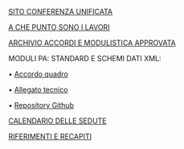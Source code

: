 

[SITO CONFERENZA UNIFICATA][4a7d4287]

  [4a7d4287]: http://www.unificata.it/home_UNI.asp?CONF=UNI "sito conferenza unificata"


[A CHE PUNTO SONO I LAVORI][1ea5b264]

  [1ea5b264]: http://www.italiasemplice.gov.it/documentazione/accordi-sulla-modulistica-e-monitoraggio-dellattuazione/ "a che punto sono i lavori"


[ARCHIVIO ACCORDI E MODULISTICA APPROVATA][d655e554]

  [d655e554]: http://www.italiasemplice.gov.it/modulistica/archivio-modulistica-unificata/ "archivio accordi e modulistica approvata"

MODULI PA: STANDARD E SCHEMI DATI XML:


•	[Accordo quadro][19b5a5b3]

  [19b5a5b3]: http://www.italiasemplice.gov.it/media/2535/accordo_22febbraio2018_con_allegati.pdf "accordo quadro"

•	[Allegato tecnico][9c270eaf]

  [9c270eaf]: http://www.italiasemplice.gov.it/media/2533/15713-a-all-1-28accordo-schemi-xml-modulisitca-4-maggio-e-6-luglio-201729.pdf "allegato tecnico"

•	[Repository Github][846a2ea0]

  [846a2ea0]: https://github.com/italia/moduli-pa/tree/v1.0.0 "repository Github"

[CALENDARIO DELLE SEDUTE][e96c0b0b]

  [e96c0b0b]: http://www.umbriageo.regione.umbria.it/AccessoUnico/modulistica/CU_Calendario_sedute_2semestre2018.pdf "calendario delle sedute"


[RIFERIMENTI E RECAPITI][e7bcb0a3]

  [e7bcb0a3]: http://www.statoregioni.it/contattiConferenza.asp?CONF=UNI "Riferimenti e recapiti"
